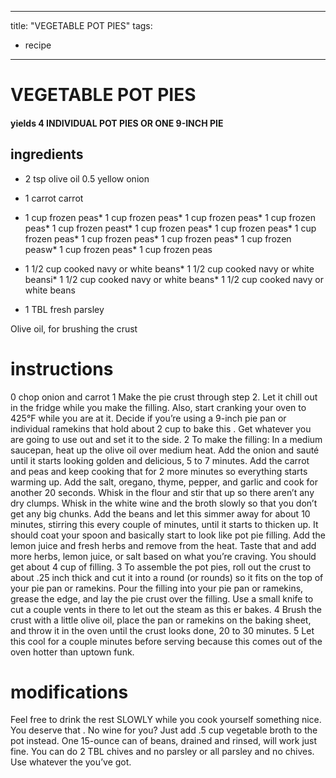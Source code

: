 

	
---
title: "VEGETABLE POT PIES"
tags:
  - recipe
---
# VEGETABLE POT PIES
#### yields 4 INDIVIDUAL POT PIES OR ONE 9-INCH PIE
## ingredients
* 2 tsp olive oil
0.5 yellow onion
* 1 carrot carrot
* 1 cup frozen peas* 1 cup frozen peas* 1 cup frozen peas* 1 cup frozen peas* 1 cup frozen peast* 1 cup frozen peas* 1 cup frozen peas* 1 cup frozen peas* 1 cup frozen peas* 1 cup frozen peas* 1 cup frozen peasw* 1 cup frozen peas* 1 cup frozen peas
* 1 1/2 cup cooked navy or white beans* 1 1/2 cup cooked navy or white beansi* 1 1/2 cup cooked navy or white beans* 1 1/2 cup cooked navy or white beans

* 1 TBL fresh parsley

Olive oil, for brushing the crust

# instructions
0 chop onion and carrot
1 Make the pie crust through step 2. Let it chill out in the fridge while you make the filling. Also, start cranking your oven to 425°F while you are at it. Decide if you’re using a 9-inch pie pan or individual ramekins that hold about 2 cup to bake this   . Get whatever you are going to use out and set it to the side.
2 To make the filling: In a medium saucepan, heat up the olive oil over medium heat. Add the onion and sauté until it starts looking golden and delicious, 5 to 7 minutes. Add the carrot and peas and keep cooking that    for 2 more minutes so everything starts warming up. Add the salt, oregano, thyme, pepper, and garlic and cook for another 20 seconds. Whisk in the flour and stir that    up so there aren’t any dry clumps. Whisk in the white wine and the broth slowly so that you don’t get any big chunks. Add the beans and let this simmer away for about 10 minutes, stirring this    every couple of minutes, until it starts to thicken up. It should coat your spoon and basically start to look like pot pie filling. Add the lemon juice and fresh herbs and remove from the heat. Taste that    and add more herbs, lemon juice, or salt based on what you’re craving. You should get about 4 cup of filling.
3 To assemble the pot pies, roll out the crust to about .25 inch thick and cut it into a round (or rounds) so it fits on the top of your pie pan or ramekins. Pour the filling into your pie pan or ramekins, grease the edge, and lay the pie crust over the filling. Use a small knife to cut a couple vents in there to let out the steam as this  er bakes.
4 Brush the crust with a little olive oil, place the pan or ramekins on the baking sheet, and throw it in the oven until the crust looks done, 20 to 30 minutes.
5 Let this cool for a couple minutes before serving because this comes out of the oven hotter than uptown funk.

# modifications

Feel free to drink the rest SLOWLY while you cook yourself something nice. You deserve that   . No wine for you? Just add .5 cup vegetable broth to the pot instead.
 One 15-ounce can of beans, drained and rinsed, will work just fine.
 You can do 2 TBL chives and no parsley or all parsley and no chives. Use whatever the   you’ve got.
	

